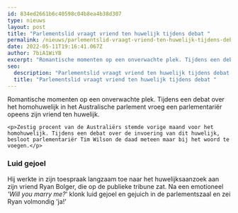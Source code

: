 ```yaml
---
id: 834ed2661b6c40598c04b8ea4b38d307
type: nieuws
layout: post
title: "Parlementslid vraagt vriend ten huwelijk tijdens debat "
permalink: /nieuws/parlementslid-vraagt-vriend-ten-huwelijk-tijdens-debat-/
date: 2022-05-11T19:16:41.067Z
author: 7biA1WiYB
excerpt: "Romantische momenten op een onverwachte plek. Tijdens een debat over het homohuwelijk in het Australische parlement vroeg een parlementariër opeens zijn vriend ten huwelijk.  "
seo:
  description: "Parlementslid vraagt vriend ten huwelijk tijdens debat "
  title: "Parlementslid vraagt vriend ten huwelijk tijdens debat "
---
```

Romantische momenten op een onverwachte plek. Tijdens een debat over het homohuwelijk in het Australische parlement vroeg een parlementariër opeens zijn vriend ten huwelijk.  

    <p>Zestig procent van de Australiërs stemde vorige maand voor het homohuwelijk. Tijdens een debat over de invoering van dit huwelijk, besloot parlementariër Tim Wilson de daad meteen maar bij het woord te voegen.</p>
<h3>Luid gejoel</h3>
<p>Hij werkte in zijn toespraak langzaam toe naar het huwelijksaanzoek aan zijn vriend Ryan Bolger, die op de publieke tribune zat. Na een emotioneel <em>'Will you marry me?</em>' klonk luid gejoel en gejuich in de parlementszaal en zei Ryan volmondig 'ja!'</p>  
